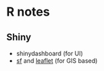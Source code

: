 # R notes 


## Shiny 
- shinydashboard (for UI)
- [sf](https://github.com/r-spatial/sf)  and [leaflet](https://github.com/rstudio/leaflet) (for GIS based)
